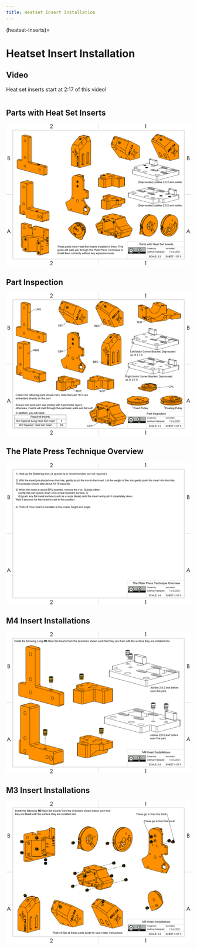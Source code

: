 ```yaml
---
title: Heatset Insert Installation
---
```


(heatset-inserts)=
# Heatset Insert Installation

## Video
Heat set inserts start at 2:17 of this video!
```{youtube} TstW4cVs-m8
```

## Parts with Heat Set Inserts
[![Page1](_static/inserts_0.png)](_static/inserts_0.png)

## Part Inspection
[![Page2](_static/inserts_1.png)](_static/inserts_1.png)

## The Plate Press Technique Overview
[![Page3](_static/inserts_2.png)](_static/inserts_2.png)

## M4 Insert Installations
[![Page4](_static/inserts_3.png)](_static/inserts_3.png)

## M3 Insert Installations
[![Page5](_static/inserts_4.png)](_static/inserts_4.png)
